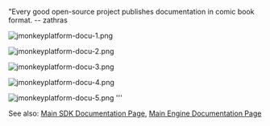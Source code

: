 "Every good open-source project publishes documentation in comic book
format. -- zathras

![jmonkeyplatform-docu-1.png](../sdk/jmonkeyplatform-docu-1.png)

![jmonkeyplatform-docu-2.png](../sdk/jmonkeyplatform-docu-2.png)

![jmonkeyplatform-docu-3.png](../sdk/jmonkeyplatform-docu-3.png)

![jmonkeyplatform-docu-4.png](../sdk/jmonkeyplatform-docu-4.png)

![jmonkeyplatform-docu-5.png](../sdk/jmonkeyplatform-docu-5.png) \'\'\'

See also: [Main SDK Documentation Page](../sdk), [Main Engine
Documentation Page](../jme3)
